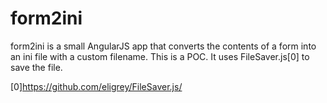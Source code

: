 # form2ini
form2ini is a small AngularJS app that converts the contents of a form into an ini file with a custom filename. This is a POC. It uses FileSaver.js[0] to save the file.

[0]https://github.com/eligrey/FileSaver.js/
